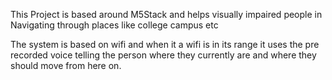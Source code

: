 This Project is based around M5Stack and helps visually impaired people in Navigating through places like college campus etc

The system is based on wifi and when it a wifi is in its range it uses the pre recorded voice telling the person where they currently are and where they should move from here on.
